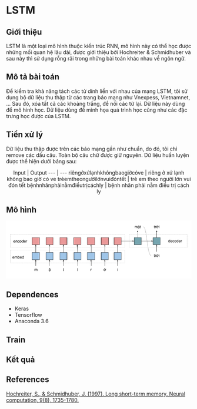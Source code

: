# LSTM
## Giới thiệu
LSTM là một loại mô hình thuộc kiến trúc RNN, mô hình này có thể học được những mối quan hệ lâu dài, được giới thiệu bởi  Hochreiter & Schmidhuber và sau này thì sử dụng rỗng rãi trong những bài toán khác nhau về ngôn ngữ.
## Mô tả bài toán
Để kiểm tra khả năng tách các từ dính liền với nhau của mạng LSTM, tôi sử dụng bộ dữ liệu thu thập từ các trang báo mạng như Vnexpess, Vietnamnet, ... Sau đó, xóa tất cả các khoảng trắng, để nối các từ lại. Dữ liệu này dùng để mô hình học. Dữ liệu dùng để mình họa quá trình học cũng như các đặc trưng học được của LSTM. 
## Tiền xử lý
Dữ liệu thu thập được trên các báo mạng gần như chuẩn, do đó, tôi chỉ remove các dấu câu. Toàn bộ câu chữ được giữ nguyên.
Dữ liệu huấn luyện được thể hiện dưới bảng sau:

<center>
Input | Output
--- | --- 
riêngởxứlạnhkhôngbaogiờcóve | riêng ở xứ lạnh không bao giờ có ve
trẻemtheongườilớnvuiđóntết | trẻ em theo người lớn vui đón tết
bệnhnhânphảinằmđiềutrịcáchly | bệnh nhân phải nằm điều trị cách ly
</center>

## Mô hình
![model](pics/word_seperate_lstm.png)
## Dependences
- Keras
- Tensorflow
- Anaconda 3.6
## Train
## Kết quả
## References
[Hochreiter, S., & Schmidhuber, J. (1997). Long short-term memory. Neural computation, 9(8), 1735-1780.](http://deeplearning.cs.cmu.edu/pdfs/Hochreiter97_lstm.pdf)

